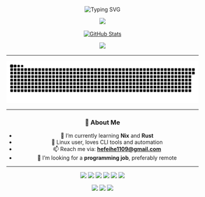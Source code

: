 <div align="center" id="title">

<!-- 打字标题 -->
<p align="center">
  <img src="https://readme-typing-svg.herokuapp.com/?font=Segoe+Script&center=true&vCenter=true&multiline=true&width=600&lines=👋+Welcome+to+lonerOrz's+GitHub!;✨+Nix,+Rust,+Linux,+Dev+Logs..." alt="Typing SVG" />
</p>

<!-- GitHub 连续提交 -->
<p align="center">
  <img src="https://github-readme-streak-stats-five-sandy-92.vercel.app?user=lonerOrz&theme=tokyonight-duo&hide_border=true" />
</p>

<!-- GitHub 统计 -->
<p align="center">
  <a href="https://space.bilibili.com/439989352">
    <img src="https://github-readme-stats.vercel.app/api?username=lonerOrz&show_icons=true&theme=tokyonight&hide_border=true" alt="GitHub Stats" />
  </a>
</p>

<!-- GitHub 奖杯 -->
<p align="center">
  <img src="https://github-profile-trophy.vercel.app/?username=lonerOrz&theme=dracula&rank=-C,-?&no-bg=true&no-frame=true&column=-1" />
</p>

---

<!-- 贪吃蛇图 -->
<p align="center">
    <picture>
      <source media="(prefers-color-scheme: dark)" srcset="https://raw.githubusercontent.com/lonerOrz/lonerOrz/output/github-contribution-grid-snake-dark.svg" />
      <source media="(prefers-color-scheme: light)" srcset="https://raw.githubusercontent.com/lonerOrz/lonerOrz/output/github-contribution-grid-snake.svg" />
      <img alt="GitHub Snake" src="https://raw.githubusercontent.com/lonerOrz/lonerOrz/output/github-contribution-grid-snake.svg" />
    </picture>
</p>

---

### 💬 About Me

- 🌱 I’m currently learning **Nix** and **Rust**
- 🐧 Linux user, loves CLI tools and automation
- 📫 Reach me via: **hefeihe1109@gmail.com**
- 💼 I’m looking for a **programming job**, preferably remote

---

<!-- 技术栈徽章 -->
<p align="center">
  <img src="https://img.shields.io/badge/Rust-%23000000.svg?style=flat&logo=rust&logoColor=white" />
  <img src="https://img.shields.io/badge/Nix-%23282c34.svg?style=flat&logo=nixos&logoColor=white" />
  <img src="https://img.shields.io/badge/Linux-%23282828.svg?style=flat&logo=linux&logoColor=white" />
  <img src="https://img.shields.io/badge/Neovim-%2300c7b7.svg?style=flat&logo=neovim&logoColor=white" />
  <img src="https://img.shields.io/badge/Git-%23F05032.svg?style=flat&logo=git&logoColor=white" />
  <img src="https://img.shields.io/badge/VSCode-%23007ACC.svg?style=flat&logo=visual-studio-code&logoColor=white" />
</p>

<!-- GitHub 徽章 -->
<p align="center">
  <img src="https://img.shields.io/github/followers/lonerOrz?style=flat-square&label=Followers" />
  <img src="https://img.shields.io/github/stars/lonerOrz?style=flat-square&label=Stars" />
  <img src="https://komarev.com/ghpvc/?username=lonerOrz&style=flat-square&label=Profile+Views" />
</p>

</div>
